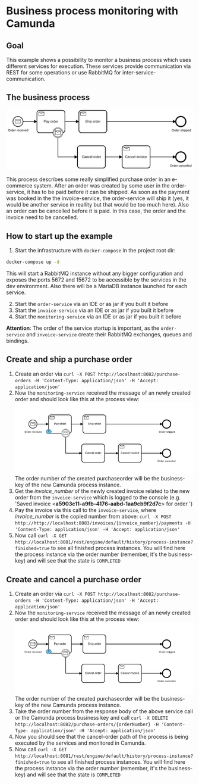 # Business process monitoring with Camunda

## Goal
This example shows a possibility to monitor a business process which uses different services for
execution. These services provide communication via REST for some operations or use RabbitMQ
for inter-service-communication.

## The business process
![business process](https://github.com/erdlet/business-process-monitoring-example/blob/master/business_process.png)

This process describes some really simplified purchase order in an e-commerce system. After an order was created
by some user in the order-service, it has to be paid before it can be shipped. As soon as the payment was booked in the
the invoice-service, the order-service will ship it (yes, it would be another service in reallity but that would be too
much here). Also an order can be cancelled before it is paid. In this case, the order and the invoice need to be
cancelled.

## How to start up the example

1) Start the infrastructure with `docker-compose` in the project root dir:
```bash
docker-compose up -d
```

This will start a RabbitMQ instance without any bigger configuration and exposes the ports 5672 and 15672 to be accessible by
the services in the dev environment. Also there will be a MariaDB instance launched for each service.

2) Start the `order-service` via an IDE or as jar if you built it before
3) Start the `invoice-service` via an IDE or as jar if you built it before
4) Start the `monitoring-service` via an IDE or as jar if you built it before  

__Attention__: The order of the service startup is important, as the `order-service` and `invoice-service`
create their RabbitMQ exchanges, queues and bindings.

## Create and ship a purchase order
1) Create an order via `curl -X POST http://localhost:8082/purchase-orders -H 'Content-Type: application/json' -H 'Accept: application/json'`
2) Now the `monitoring-service` received the message of an newly created order and should look like this at
the process view: ![process_status](https://github.com/erdlet/business-process-monitoring-example/blob/master/created_order.png)
The order number of the created purchaseorder will be the business-key of the new Camunda process instance.
3) Get the _invoice_number_ of the newly created invoice related to the new order from the `invoice-service` which is logged
to the console (e.g. 'Saved invoice <__a5903c11-a9fb-4176-aabd-1aa9cb9f2d7c__> for order <d3c479d0-3dec-4381-8152-7213476b4e35>')
4) Pay the invoice via this call to the `invoice-service`, where _invoice_number_ is the copied number from above:
`curl -X POST http://http://localhost:8083/invoices/{invoice_number}/payments -H 'Content-Type: application/json' -H 'Accept: application/json'`
5) Now call `curl -X GET http://localhost:8081/rest/engine/default/history/process-instance?finished=true` to see all finished
process instances. You will find here the process instance via the order number (remember, it's the business-key) and will see
that the state is `COMPLETED`
 
 ## Create and cancel a purchase order
 1) Create an order via `curl -X POST http://localhost:8082/purchase-orders -H 'Content-Type: application/json' -H 'Accept: application/json'`
 2) Now the `monitoring-service` received the message of an newly created order and should look like this at
 the process view: ![process_status](https://github.com/erdlet/business-process-monitoring-example/blob/master/created_order.png)
 The order number of the created purchaseorder will be the business-key of the new Camunda process instance.
 3) Take the order number from the response body of the above service call or the Camunda process business key and call
 `curl -X DELETE http://localhost:8082/purchase-orders/{orderNumber} -H 'Content-Type: application/json' -H 'Accept: application/json'` 
 4) Now you should see that the cancel-order path of the process is being executed by the services and monitored in Camunda.
 5) Now call `curl -X GET http://localhost:8081/rest/engine/default/history/process-instance?finished=true` to see all finished
 process instances. You will find here the process instance via the order number (remember, it's the business-key) and will see
 that the state is `COMPLETED`